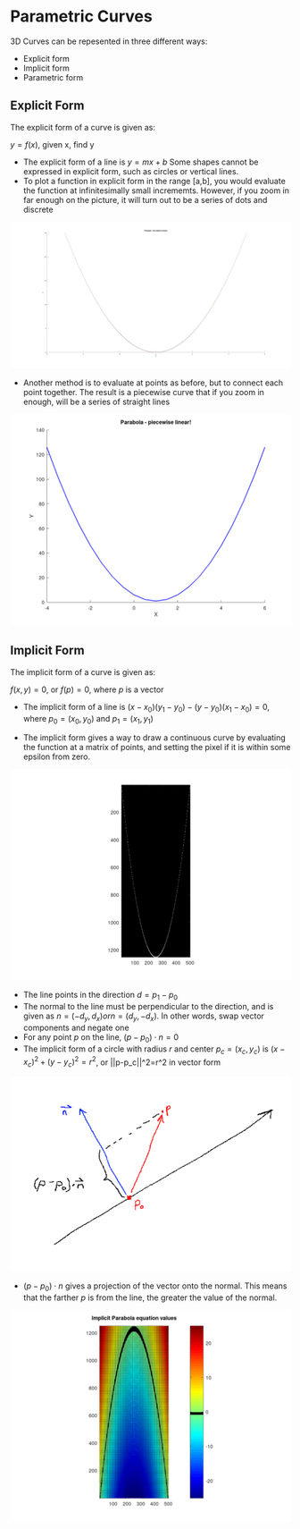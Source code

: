 # Parametric Curves

3D Curves can be repesented in three different ways:
* Explicit form
* Implicit form
* Parametric form

## Explicit Form

The explicit form of a curve is given as:

$y = f(x)$, given x, find y

* The explicit form of a line is $y=mx+b$
  Some shapes cannot be expressed in explicit form, such as circles or vertical
  lines.
* To plot a function in explicit form in the range [a,b], you would evaluate
  the function at infinitesimally small incrememts. However, if you zoom in far
  enough on the picture, it will turn out to be a series of dots and discrete

![explicit-parabola](./images/explicit-parabola.png)

* Another method is to evaluate at points as before, but to connect each point
  together. The result is a piecewise curve that if you zoom in enough, will be
  a series of straight lines

![explicit-piecewise-parabola](./images/explicit-piecewise-parabola.png)

## Implicit Form

The implicit form of a curve is given as:

$f(x,y)=0$, or $f(p)=0$, where $p$ is a vector

* The implicit form of a line is
  $(x-x_0)(y_1-y_0)-(y-y_0)(x_1-x_0)=0$, where $p_0=(x_0,y_0)$ and
  $p_1=(x_1,y_1)$


* The implicit form gives a way to draw a continuous curve by evaluating the
  function at a matrix of points, and setting the pixel if it is within some
  epsilon from zero.

![implicit-parabola-matrix](./images/implicit-parabola-matrix.png)

* The line points in the direction $d = p_1 - p_0$
* The normal to the line must be perpendicular to the direction, and is given as
  $n = (-d_y, d_x) or n = (d_y, -d_x)$. In other words, swap vector components
  and negate one
* For any point $p$ on the line, $(p-p_0) \cdot n = 0$
* The implicit form of a circle with radius $r$ and center $p_c=(x_c,y_c)$ is
  $(x-x_c)^2+(y-y_c)^2=r^2$, or ||p-p_c||^2=r^2 in vector form

![ray-dot-normal](./images/ray-dot-normal.png)

* $(p-p_0) \cdot n$ gives a projection of the vector onto the normal. This
  means that the farther $p$ is from the line, the greater the value of the
  normal.

![implicit-parabola](./images/implicit-parabola.png)
